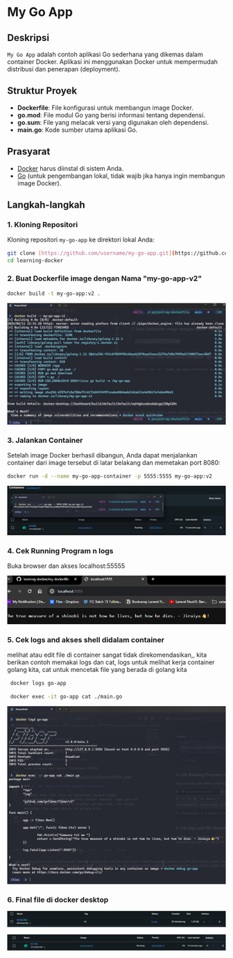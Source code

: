 # My Go App

## Deskripsi

`My Go App` adalah contoh aplikasi Go sederhana yang dikemas dalam container Docker. Aplikasi ini menggunakan Docker untuk mempermudah distribusi dan penerapan (deployment).

## Struktur Proyek

- **Dockerfile**: File konfigurasi untuk membangun image Docker.
- **go.mod**: File modul Go yang berisi informasi tentang dependensi.
- **go.sum**: File yang melacak versi yang digunakan oleh dependensi.
- **main.go**: Kode sumber utama aplikasi Go.

## Prasyarat

- [Docker](https://www.docker.com/) harus diinstal di sistem Anda.
- [Go](https://golang.org/dl/) (untuk pengembangan lokal, tidak wajib jika hanya ingin membangun image Docker).

## Langkah-langkah

### 1. Kloning Repositori

Kloning repositori `my-go-app` ke direktori lokal Anda:

```bash
git clone [https://github.com/username/my-go-app.git](https://github.com/zul1996/learning-docker.git)
cd learning-docker
```

### 2. Buat Dockerfile image dengan Nama "my-go-app-v2"

```bash
docker build -t my-go-app:v2 .
```

![Build Dockerfile Image](././imageSS/docker%20build.png)

### 3. Jalankan Container

Setelah image Docker berhasil dibangun, Anda dapat menjalankan container dari image tersebut di latar belakang dan memetakan port 8080:

```bash
docker run -d --name my-go-app-container -p 5555:5555 my-go-app:v2

```

![Build Dockerfile Image](././imageSS/terminal%20runing%20container.png)

### 4. Cek Running Program n logs

Buka browser dan akses localhost:55555

![Running FIle Golang](././imageSS/localhost%205555.png)

### 5. Cek logs and akses shell didalam container

melihat atau edit file di container sangat tidak direkomendasikan,, kita berikan contoh memakai logs dan cat, logs untuk melihat kerja container golang kita, cat untuk mencetak file yang berada di golang kita

```bash
 docker logs go-app
```

```bash
 docker exec -it go-app cat ./main.go
```

![Running FIle Golang](././imageSS/see%20log%20and%20cats.png)

### 6. Final file di docker desktop

![File Image](././imageSS/my-go-app.png)

![Container Running](././imageSS/running.png)
